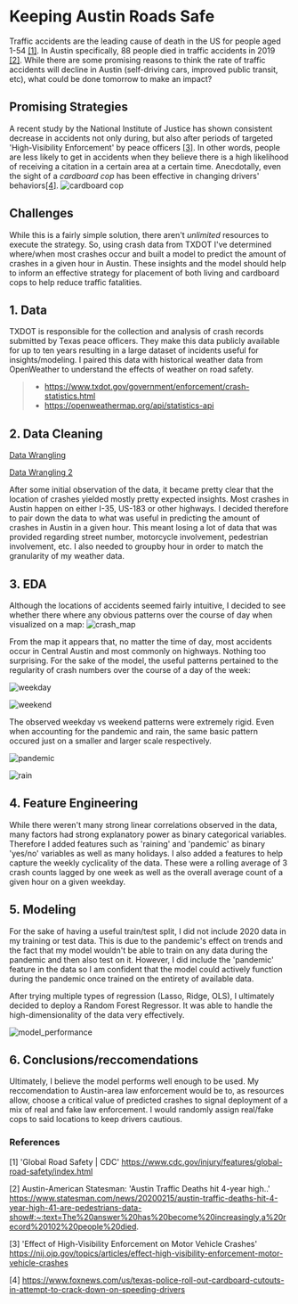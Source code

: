 # Keeping Austin Roads Safe
Traffic accidents are the leading cause of death in the US for people aged 1-54 [[1]](#1). In Austin specifically, 88 people died in traffic accidents in 2019 [[2]](#2). While there are some promising reasons to think the rate of traffic accidents will decline in Austin (self-driving cars, improved public transit, etc), what could be done tomorrow to make an impact?

## Promising Strategies
A recent study by the National Institute of Justice has shown consistent decrease in accidents not only during, but also after periods of targeted 'High-Visibility Enforcement' by peace officers [[3]](#3). In other words, people are less likely to get in accidents when they believe there is a high likelihood of receiving a citation in a certain area at a certain time. Anecdotally, even the sight of a *cardboard cop* has been effective in changing drivers' behaviors[[4]](#4).
![cardboard cop](https://github.com/JacksonPeoples/Springboard/blob/master/CapstoneTwo/Images/cardboard%20cop.jpg)

## Challenges
While this is a fairly simple solution, there aren't *unlimited* resources to execute the strategy. So, using crash data from TXDOT I've determined where/when most crashes occur and built a model to predict the amount of crashes in a given hour in Austin. These insights and the model should help to inform an effective strategy for placement of both living and cardboard cops to help reduce traffic fatalities.

## 1. Data
TXDOT is responsible for the collection and analysis of crash records submitted by Texas peace officers. They make this data publicly available for up to ten years resulting in a large dataset of incidents useful for insights/modeling. I paired this data with historical weather data from OpenWeather to understand the effects of weather on road safety.
> * https://www.txdot.gov/government/enforcement/crash-statistics.html
> * https://openweathermap.org/api/statistics-api
## 2. Data Cleaning
[Data Wrangling](https://github.com/JacksonPeoples/Springboard/blob/master/CapstoneTwo/DataWrangling.ipynb)

[Data Wrangling 2](https://github.com/JacksonPeoples/Springboard/blob/master/CapstoneTwo/DataWranglingFinal.ipynb)

After some initial observation of the data, it became pretty clear that the location of crashes yielded mostly pretty expected insights. Most crashes in Austin happen on either I-35, US-183 or other highways. I decided therefore to pair down the data to what was useful in predicting the amount of crashes in Austin in a given hour. This meant losing a lot of data that was provided regarding street number, motorcycle involvement, pedestrian involvement, etc. I also needed to groupby hour in order to match the granularity of my weather data.
## 3. EDA
Although the locations of accidents seemed fairly intuitive, I decided to see whether there where any obvious patterns over the course of day when visualized on a map:
![crash_map](https://github.com/JacksonPeoples/Springboard/blob/master/CapstoneTwo/Images/crash_map.png)

From the map it appears that, no matter the time of day, most accidents occur in Central Austin and most commonly on highways. Nothing too surprising.
For the sake of the model, the useful patterns pertained to the regularity of crash numbers over the course of a day of the week:

![weekday](https://github.com/JacksonPeoples/Springboard/blob/master/CapstoneTwo/Images/weekdaycrashes.png)

![weekend](https://github.com/JacksonPeoples/Springboard/blob/master/CapstoneTwo/Images/weekendcrashes.png)

The observed weekday vs weekend patterns were extremely rigid. Even when accounting for the pandemic and rain, the same basic pattern occured just on a smaller and larger scale respectively.

![pandemic](https://github.com/JacksonPeoples/Springboard/blob/master/CapstoneTwo/Images/pancrash.png)

![rain](https://github.com/JacksonPeoples/Springboard/blob/master/CapstoneTwo/Images/raincrash.png)

## 4. Feature Engineering

While there weren't many strong linear correlations observed in the data, many factors had strong explanatory power as binary categorical variables. Therefore I added features such as 'raining' and 'pandemic' as binary 'yes/no' variables as well as many holidays. I also added a features to help capture the weekly cyclicality of the data. These were a rolling average of 3 crash counts lagged by one week as well as the overall average count of a given hour on a given weekday.

## 5. Modeling

For the sake of having a useful train/test split, I did not include 2020 data in my training or test data. This is due to the pandemic's effect on trends and the fact that my model wouldn't be able to train on any data during the pandemic and then also test on it. However, I did include the 'pandemic' feature in the data so I am confident that the model could actively function during the pandemic once trained on the entirety of available data.

After trying multiple types of regression (Lasso, Ridge, OLS), I ultimately decided to deploy a Random Forest Regressor. It was able to handle the high-dimensionality of the data very effectively. 

![model_performance](https://github.com/JacksonPeoples/Springboard/blob/master/CapstoneTwo/Images/model_perf.png)

## 6. Conclusions/reccomendations

Ultimately, I believe the model performs well enough to be used. My reccomendation to Austin-area law enforcement would be to, as resources allow, choose a critical value of predicted crashes to signal deployment of a mix of real and fake law enforcement. I would randomly assign real/fake cops to said locations to keep drivers cautious.

### References

<a id="1">[1]</a>
'Global Road Safety | CDC' https://www.cdc.gov/injury/features/global-road-safety/index.html

<a id="2">[2]</a>
Austin-American Statesman: 'Austin Traffic Deaths hit 4-year high..' https://www.statesman.com/news/20200215/austin-traffic-deaths-hit-4-year-high-41-are-pedestrians-data-show#:~:text=The%20answer%20has%20become%20increasingly,a%20record%20102%20people%20died.

<a id="3">[3]</a>
'Effect of High-Visibility Enforcement on Motor Vehicle Crashes' https://nij.ojp.gov/topics/articles/effect-high-visibility-enforcement-motor-vehicle-crashes

<a id="4">[4]</a>
https://www.foxnews.com/us/texas-police-roll-out-cardboard-cutouts-in-attempt-to-crack-down-on-speeding-drivers
